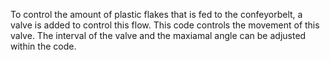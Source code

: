 To control the amount of plastic flakes that is fed to the confeyorbelt, a valve is added to control this flow. This code controls the movement of this valve. The interval of the valve and the maxiamal angle can be adjusted within the code.
